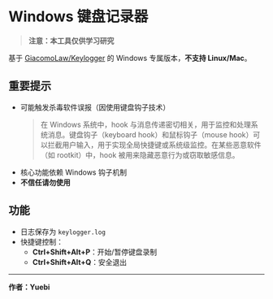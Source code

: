# Windows 键盘记录器

> **注意：本工具仅供学习研究**

基于 [GiacomoLaw/Keylogger](https://github.com/GiacomoLaw/Keylogger) 的 Windows 专属版本，**不支持 Linux/Mac**。

## 重要提示
- 可能触发杀毒软件误报（因使用键盘钩子技术）
    > 在 Windows 系统中，hook 与消息传递密切相关，用于监控和处理系统消息。键盘钩子（keyboard hook）和鼠标钩子（mouse hook）可以拦截用户输入，用于实现全局快捷键或系统级监控。在某些恶意软件（如 rootkit）中，hook 被用来隐藏恶意行为或窃取敏感信息。
- 核心功能依赖 Windows 钩子机制
- **不信任请勿使用**

## 功能
- 日志保存为 `keylogger.log`
- 快捷键控制：
  - **Ctrl+Shift+Alt+P**：开始/暂停键盘录制
  - **Ctrl+Shift+Alt+Q**：安全退出

---

**作者：Yuebi**

